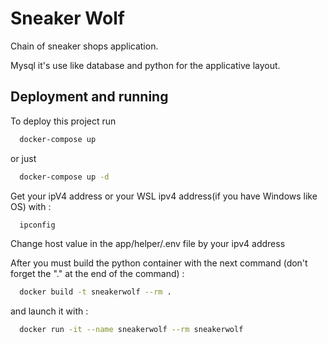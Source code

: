 
# Sneaker Wolf 

Chain of sneaker shops application.

Mysql it's use like database and python for the applicative layout.



## Deployment and running

To deploy this project run

```bash
  docker-compose up
```

or just 

```bash
  docker-compose up -d
```


Get your ipV4 address or your WSL ipv4 address(if you have Windows like OS) with :

```bash
  ipconfig
```

Change host value in the app/helper/.env file by your ipv4 address 

After you must build the python container with the next command (don't forget the "." at the end of the command) :

```bash
  docker build -t sneakerwolf --rm .
```

and launch it with :

```bash
  docker run -it --name sneakerwolf --rm sneakerwolf
```

